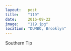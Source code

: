 ```yaml
---
layout:   post
title:    "119"
date:     2016-09-22
image:    "119.jpg"
location: "DUMBO, Brooklyn"
---
```


Southern Tip
